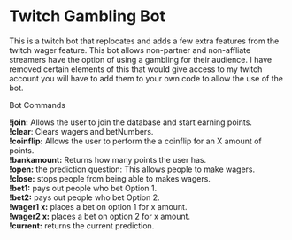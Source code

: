 # Twitch Gambling Bot

This is a twitch bot that replocates and adds a few extra features from the twitch wager feature.
This bot allows non-partner and non-affliate streamers have the option of using a gambling for their audience. 
I have removed certain elements of this that would give access to my twitch account you will have to add them to your own code to allow the
use of the bot.


Bot Commands

**!join:** Allows the user to join the database and start earning points.\
**!clear**: Clears wagers and betNumbers.\
**!coinflip:** Allows the user to perform the a coinflip for an X amount of points.\
**!bankamount:** Returns how many points the user has.\
**!open:** the prediction question: This allows people to make wagers.\
**!close:** stops people from being able to makes wagers.\
**!bet1:** pays out people who bet Option 1.\
**!bet2:** pays out people who bet Option 2.\
**!wager1 x:** places a bet on option 1 for x amount.\
**!wager2 x:** places a bet on option 2 for x amount.\
**!current:** returns the current prediction.
